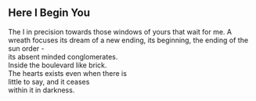 Here I Begin You
----------------
The I in precision towards those windows of yours that wait for me. A wreath focuses its dream of a new ending, its beginning, the ending of the sun order -  
its absent minded conglomerates.  
Inside the boulevard like brick.  
The hearts exists even when there is  
little to say, and it ceases  
within it in darkness.  
